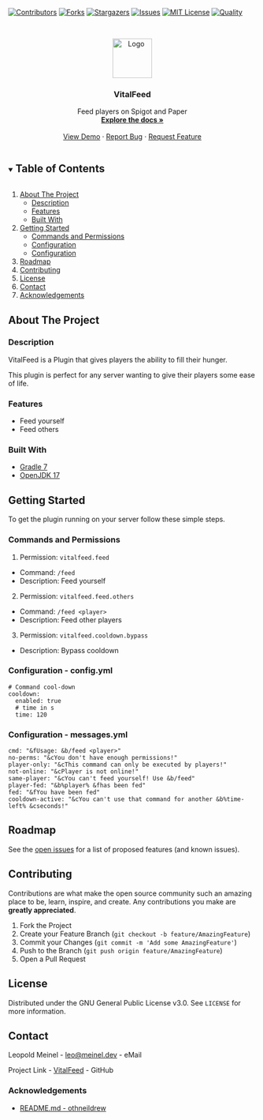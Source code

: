 <!-- PROJECT SHIELDS -->

[![Contributors][contributors-shield]][contributors-url]
[![Forks][forks-shield]][forks-url]
[![Stargazers][stars-shield]][stars-url]
[![Issues][issues-shield]][issues-url]
[![MIT License][license-shield]][license-url]
[![Quality][quality-shield]][quality-url]

<!-- PROJECT LOGO -->
<!--suppress ALL -->
<br />
<p align="center">
  <a href="https://github.com/LeoMeinel/VitalFeed">
    <img src="images/logo.png" alt="Logo" width="80" height="80">
  </a>

<h3 align="center">VitalFeed</h3>

  <p align="center">
    Feed players on Spigot and Paper
    <br />
    <a href="https://github.com/LeoMeinel/VitalFeed"><strong>Explore the docs »</strong></a>
    <br />
    <br />
    <a href="https://github.com/LeoMeinel/VitalFeed">View Demo</a>
    ·
    <a href="https://github.com/LeoMeinel/VitalFeed/issues">Report Bug</a>
    ·
    <a href="https://github.com/LeoMeinel/VitalFeed/issues">Request Feature</a>
  </p>

<!-- TABLE OF CONTENTS -->
<details open="open">
  <summary><h2 style="display: inline-block">Table of Contents</h2></summary>
  <ol>
    <li>
      <a href="#about-the-project">About The Project</a>
      <ul>
        <li><a href="#description">Description</a></li>
        <li><a href="#features">Features</a></li>
        <li><a href="#built-with">Built With</a></li>
      </ul>
    </li>
    <li>
      <a href="#getting-started">Getting Started</a>
      <ul>
        <li><a href="#commands-and-permissions">Commands and Permissions</a></li>
        <li><a href="#configuration - config.yml">Configuration</a></li>
		<li><a href="#configuration - messages.yml">Configuration</a></li>
      </ul>
    </li>
    <li><a href="#roadmap">Roadmap</a></li>
    <li><a href="#contributing">Contributing</a></li>
    <li><a href="#license">License</a></li>
    <li><a href="#contact">Contact</a></li>
    <li><a href="#acknowledgements">Acknowledgements</a></li>
  </ol>
</details>

<!-- ABOUT THE PROJECT -->

## About The Project

### Description

VitalFeed is a Plugin that gives players the ability to fill their hunger.

This plugin is perfect for any server wanting to give their players some ease of life.

### Features

- Feed yourself
- Feed others

### Built With

- [Gradle 7](https://docs.gradle.org/7.4/release-notes.html)
- [OpenJDK 17](https://openjdk.java.net/projects/jdk/17/)

<!-- GETTING STARTED -->

## Getting Started

To get the plugin running on your server follow these simple steps.

### Commands and Permissions

1. Permission: `vitalfeed.feed`

- Command: `/feed`
- Description: Feed yourself

2. Permission: `vitalfeed.feed.others`

- Command: `/feed <player>`
- Description: Feed other players

3. Permission: `vitalfeed.cooldown.bypass`

- Description: Bypass cooldown

### Configuration - config.yml

```
# Command cool-down
cooldown:
  enabled: true
  # time in s
  time: 120
```

### Configuration - messages.yml

```
cmd: "&fUsage: &b/feed <player>"
no-perms: "&cYou don't have enough permissions!"
player-only: "&cThis command can only be executed by players!"
not-online: "&cPlayer is not online!"
same-player: "&cYou can't feed yourself! Use &b/feed"
player-fed: "&b%player% &fhas been fed"
fed: "&fYou have been fed"
cooldown-active: "&cYou can't use that command for another &b%time-left% &cseconds!"
```

<!-- ROADMAP -->

## Roadmap

See the [open issues](https://github.com/LeoMeinel/VitalFeed/issues) for a list of proposed features (and known
issues).

<!-- CONTRIBUTING -->

## Contributing

Contributions are what make the open source community such an amazing place to be, learn, inspire, and create. Any
contributions you make are **greatly appreciated**.

1. Fork the Project
2. Create your Feature Branch (`git checkout -b feature/AmazingFeature`)
3. Commit your Changes (`git commit -m 'Add some AmazingFeature'`)
4. Push to the Branch (`git push origin feature/AmazingFeature`)
5. Open a Pull Request

<!-- LICENSE -->

## License

Distributed under the GNU General Public License v3.0. See `LICENSE` for more information.

<!-- CONTACT -->

## Contact

Leopold Meinel - [leo@meinel.dev](mailto:leo@meinel.dev) - eMail

Project Link - [VitalFeed](https://github.com/LeoMeinel/VitalFeed) - GitHub

<!-- ACKNOWLEDGEMENTS -->

### Acknowledgements

- [README.md - othneildrew](https://github.com/othneildrew/Best-README-Template)

<!-- MARKDOWN LINKS & IMAGES -->

[contributors-shield]: https://img.shields.io/github/contributors-anon/LeoMeinel/VitalFeed?style=for-the-badge
[contributors-url]: https://github.com/LeoMeinel/VitalFeed/graphs/contributors
[forks-shield]: https://img.shields.io/github/forks/LeoMeinel/VitalFeed?label=Forks&style=for-the-badge
[forks-url]: https://github.com/LeoMeinel/VitalFeed/network/members
[stars-shield]: https://img.shields.io/github/stars/LeoMeinel/VitalFeed?style=for-the-badge
[stars-url]: https://github.com/LeoMeinel/VitalFeed/stargazers
[issues-shield]: https://img.shields.io/github/issues/LeoMeinel/VitalFeed?style=for-the-badge
[issues-url]: https://github.com/LeoMeinel/VitalFeed/issues
[license-shield]: https://img.shields.io/github/license/LeoMeinel/VitalFeed?style=for-the-badge
[license-url]: https://github.com/LeoMeinel/VitalFeed/blob/main/LICENSE
[quality-shield]: https://img.shields.io/codefactor/grade/github/LeoMeinel/VitalFeed?style=for-the-badge
[quality-url]: https://www.codefactor.io/repository/github/LeoMeinel/VitalFeed

